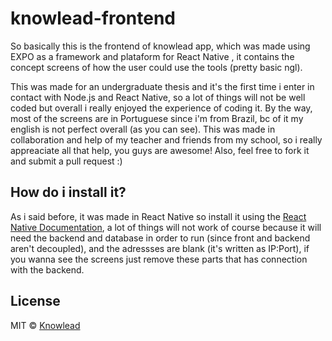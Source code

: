 # knowlead-frontend
So basically this is the frontend of knowlead app, which was made using EXPO as a framework and plataform for React Native , it contains the concept screens of how the user could use the tools (pretty basic ngl).

This was made for an undergraduate thesis and it's the first time i enter in contact with Node.js and React Native, so a lot of things will not be well coded but overall i really enjoyed the experience of coding it.
By the way, most of the screens are in Portuguese since i'm from Brazil, bc of it my english is not perfect overall (as you can see).
This was made in collaboration and help of my teacher and friends from my school, so i really appreaciate all that help, you guys are awesome!
Also, feel free to fork it and submit a pull request :)

## How do i install it?

As i said before, it was made in React Native so install it using the [React Native Documentation](https://reactnative.dev/docs/environment-setup), a lot of things will not work of course because it will need the backend and database in order to run (since front and backend aren't decoupled), and the adressses are blank (it's written as IP:Port), if you wanna see the screens just remove these parts that has connection with the backend.

## License

MIT © [Knowlead](https://github.com/knowlead)


